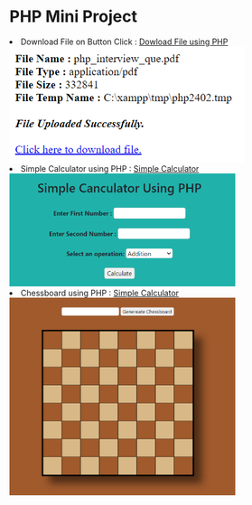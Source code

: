 # PHP Mini Project

<li> Download File on Button Click : 
<a href="Download File on Button Click/download.php "> Dowload File using PHP</a><br></li>
<img src="Download File on Button Click/1.png" /> 

<li> Simple Calculator using PHP : 
<a href="Simple Calculator Using PHP/cal.php"> Simple Calculator</a><br></li>
<img src="Simple Calculator Using PHP/output.png" height="200" width="400" /> 
<br>

<li> Chessboard using PHP : 
<a href="Chessboard using PHP/chessboard.php"> Simple Calculator</a><br></li>
<img src="Chessboard using PHP/chessboard.png" height="350" width="400" /> 
<br>
 
